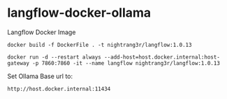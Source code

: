 # langflow-docker-ollama
Langflow Docker Image

```docker build -f DockerFile . -t nightrang3r/langflow:1.0.13```

```docker run -d --restart always --add-host=host.docker.internal:host-gateway -p 7860:7860 -it --name langflow nightrang3r/langflow:1.0.13```

Set Ollama Base url to:

```http://host.docker.internal:11434```
